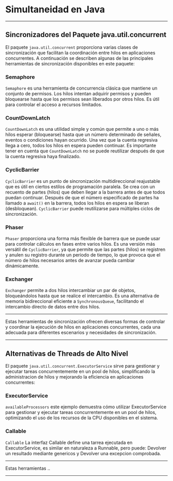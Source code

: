 # Simultaneidad en Java

---

## Sincronizadores del Paquete java.util.concurrent

El paquete `java.util.concurrent` proporciona varias clases de sincronización que facilitan la coordinación entre hilos en aplicaciones concurrentes. A continuación se describen algunas de las principales herramientas de sincronización disponibles en este paquete:

### Semaphore

`Semaphore` es una herramienta de concurrencia clásica que mantiene un conjunto de permisos. Los hilos intentan adquirir permisos y pueden bloquearse hasta que los permisos sean liberados por otros hilos. Es útil para controlar el acceso a recursos limitados.

### CountDownLatch

`CountDownLatch` es una utilidad simple y común que permite a uno o más hilos esperar (bloquearse) hasta que un número determinado de señales, eventos o condiciones hayan ocurrido. Una vez que la cuenta regresiva llega a cero, todos los hilos en espera pueden continuar. Es importante tener en cuenta que `CountDownLatch` no se puede reutilizar después de que la cuenta regresiva haya finalizado.

### CyclicBarrier

`CyclicBarrier` es un punto de sincronización multidireccional reajustable que es útil en ciertos estilos de programación paralela. Se crea con un recuento de partes (hilos) que deben llegar a la barrera antes de que todos puedan continuar. Después de que el número especificado de partes ha llamado a `await()` en la barrera, todos los hilos en espera se liberan (desbloquean). `CyclicBarrier` puede reutilizarse para múltiples ciclos de sincronización.

### Phaser

`Phaser` proporciona una forma más flexible de barrera que se puede usar para controlar cálculos en fases entre varios hilos. Es una versión más versátil de `CyclicBarrier`, ya que permite que las partes (hilos) se registren y anulen su registro durante un período de tiempo, lo que provoca que el número de hilos necesarios antes de avanzar pueda cambiar dinámicamente.

### Exchanger

`Exchanger` permite a dos hilos intercambiar un par de objetos, bloqueándolos hasta que se realice el intercambio. Es una alternativa de memoria bidireccional eficiente a `SynchronousQueue`, facilitando el intercambio directo de datos entre dos hilos.

---

Estas herramientas de sincronización ofrecen diversas formas de controlar y coordinar la ejecución de hilos en aplicaciones concurrentes, cada una adecuada para diferentes escenarios y necesidades de sincronización.

---

## Alternativas de Threads de Alto Nivel

El paquete `java.util.concurrent.ExecutorService` sirve para gestionar y ejecutar tareas concurrentemente en un pool de hilos, simplificando la administracion de hilos y mejorando la eficiencia en aplicaciones concurrentes:

### ExecutorService

`availableProcessors` este ejemplo demuestra cómo utilizar ExecutorService para gestionar y ejecutar tareas concurrentemente en un pool de hilos, optimizando el uso de los recursos de la CPU disponibles en el sistema.

### Callable

`Callable` La interfaz Callable define una tarrea ejecutada en ExecutorService, es similar en naturaleza a Runnable, pero puede: Devolver un resultado mediante genericos y Devolver una excepcion comprobada.

---

Estas herramientas ..

---